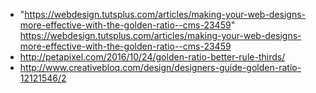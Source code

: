- "https://webdesign.tutsplus.com/articles/making-your-web-designs-more-effective-with-the-golden-ratio--cms-23459" https://webdesign.tutsplus.com/articles/making-your-web-designs-more-effective-with-the-golden-ratio--cms-23459
- http://petapixel.com/2016/10/24/golden-ratio-better-rule-thirds/
- http://www.creativebloq.com/design/designers-guide-golden-ratio-12121546/2
